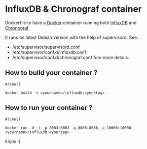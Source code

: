 # InfluxDB & Chronograf container #

Dockerfile to have a [Docker](https://www.docker.com) container running both [InfluxDB](https://influxdb.com) and [Chronograf](https://influxdb.com/chronograf/index.html)

It runs on latest Debian version with the help of supervisord. See :

* /etc/supervisor/supervisord.conf 
* /etc/supervisor/conf.d/influxdb.conf
* /etc/supervisor/conf.d/chronograf.conf fore more details.

## How to build your container ? ##

```
#!shell

docker build -t <yourname>/influxdb:<yourtag> .

```

## How to run your container ? ##

```
#!shell

docker run -d -t -p 8083:8083 -p 8086:8086 -p 10000:10000  <yourname>/influxdb:<yourtag>

```

Enjoy :)
